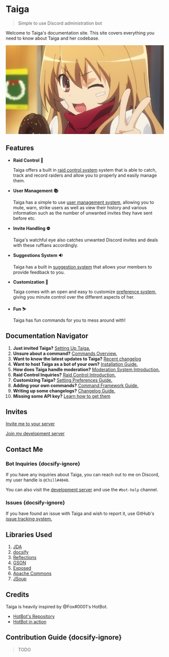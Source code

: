 # Taiga
> Simple to use Discord administration bot

Welcome to Taiga's documentation site. This site covers everything you need to know about Taiga and her codebase.

![alt text](img/home_image.png "Taiga Aisaka")

## Features
* **Raid Control 👮**
	
	Taiga offers a built in [raid control system](https://woojiahao.github.io/Taiga/#/raid_control) system that is able
	to catch, track and record raiders and allow you to properly and easily manage them.
	
* **User Management 📚**
	
	Taiga has a simple to use [user management system](https://woojiahao.github.io/Taiga/#/moderation_system), allowing 
	you to mute, warn, strike users as well as view their history and various information such as the number of unwanted 
	invites they have sent before etc.
	
* **Invite Handling ⛔**

	Taiga's watchful eye also catches unwanted Discord invites and deals with these ruffians accordingly.	

* **Suggestions System 🔉**

	Taiga has a built in [suggestion system](https://woojiahao.github.io/Taiga/#/suggestion) that allows your members
	to provide feedback to you.

* **Customization 📝**

	Taiga comes with an open and easy to customize [preference system](https://woojiahao.github.io/Taiga/#/setting_preferences),
	giving you minute control over the different aspects of her.

* **Fun ⛷️**
	
	Taiga has fun commands for you to mess around with!

## Documentation Navigator

1. **Just invited Taiga?** [Setting Up Taiga.](bot_basics.md)
2. **Unsure about a command?** [Commands Overview.](commands.md)
3. **Want to know the latest updates to Taiga?** [Recent changelog](recent_changelog.md)
4. **Want to host Taiga as a bot of your own?** [Installation Guide.](installation.md)
5. **How does Taiga handle moderation?** [Moderation System Introduction.](moderation_system.md)
6. **Raid Control Inquiries?** [Raid Control Introduction.](raid_control.md)
7. **Customizing Taiga?** [Setting Preferences Guide.](setting_preferences.md)
8. **Adding your own commands?** [Command Framework Guide.](creating_commands.md)
9. **Writing up some changelogs?** [Changelog Guide.](changelog_guide.md)
10. **Missing some API key?** [Learn how to get them](installation.md?id=api-keys)

## Invites
[Invite me to your server](https://discordapp.com/oauth2/authorize?client_id=482340927709511682&scope=bot&permissions=8)

[Join my development server](https://discord.gg/xtDNfyw)

## Contact Me
### Bot Inquiries {docsify-ignore}
If you have any inquiries about Taiga, you can reach out to me on Discord, my user handle is `@Chill#4048`.

You can also visit the [development server](https://discord.gg/xtDNfyw) and use the `#bot-help` channel.

### Issues {docsify-ignore}
If you have found an issue with Taiga and wish to report it, use GitHub's [issue tracking system.](https://github.com/woojiahao/Taiga/issues)

## Libraries Used
1. [JDA](https://github.com/DV8FromTheWorld/JDA)
2. [docsify](https://docsify.js.org/#/)
3. [Reflections](https://github.com/ronmamo/reflections)
4. [GSON](https://github.com/google/gson)
5. [Exposed](https://github.com/JetBrains/Exposed)
6. [Apache Commons](https://mvnrepository.com/artifact/org.apache.commons/commons-lang3/3.8)
7. [JSoup](https://jsoup.org/)

## Credits
Taiga is heavily inspired by @Fox#0001's HotBot.

* [HotBot's Repository](https://gitlab.com/Aberrantfox/hotbot)
* [HotBot in action](https://discord.gg/programming)

## Contribution Guide {docsify-ignore}
> TODO